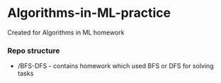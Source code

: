 # Algorithms-in-ML-practice
Created for Algorithms in ML homework
### Repo structure
- /BFS-DFS - contains homework which used BFS or DFS for solving tasks

